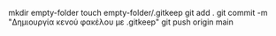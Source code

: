 mkdir empty-folder
touch empty-folder/.gitkeep
git add .
git commit -m "Δημιουργία κενού φακέλου με .gitkeep"
git push origin main

